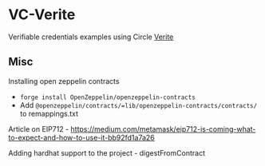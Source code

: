 # VC-Verite

Verifiable credentials examples using Circle [Verite](https://developers.circle.com/verite/docs/introducing-verite)


## Misc

Installing open zeppelin contracts

* `forge install OpenZeppelin/openzeppelin-contracts`
* Add `@openzeppelin/contracts/=lib/openzeppelin-contracts/contracts/` to remappings.txt

Article on EIP712 - https://medium.com/metamask/eip712-is-coming-what-to-expect-and-how-to-use-it-bb92fd1a7a26


Adding hardhat support to the project - digestFromContract